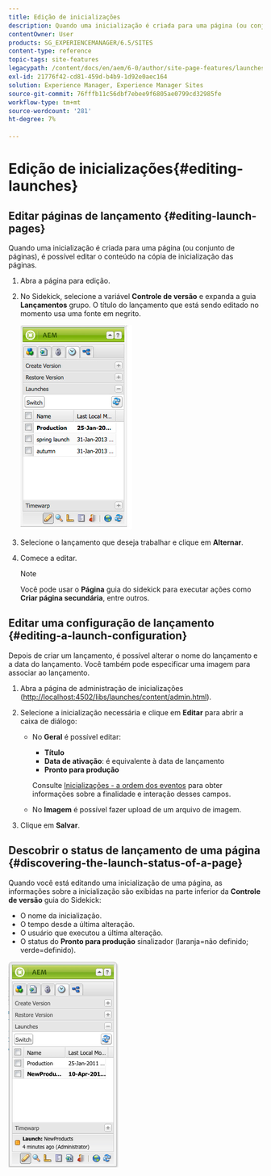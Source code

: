 ```yaml
---
title: Edição de inicializações
description: Quando uma inicialização é criada para uma página (ou conjunto de páginas), é possível editar o conteúdo na cópia de inicialização das páginas.
contentOwner: User
products: SG_EXPERIENCEMANAGER/6.5/SITES
content-type: reference
topic-tags: site-features
legacypath: /content/docs/en/aem/6-0/author/site-page-features/launches
exl-id: 21776f42-cd81-459d-b4b9-1d92e0aec164
solution: Experience Manager, Experience Manager Sites
source-git-commit: 76fffb11c56dbf7ebee9f6805ae0799cd32985fe
workflow-type: tm+mt
source-wordcount: '281'
ht-degree: 7%

---
```


# Edição de inicializações{#editing-launches}

## Editar páginas de lançamento {#editing-launch-pages}

Quando uma inicialização é criada para uma página (ou conjunto de páginas), é possível editar o conteúdo na cópia de inicialização das páginas.

1. Abra a página para edição.
1. No Sidekick, selecione a variável **Controle de versão** e expanda a guia **Lançamentos** grupo. O título do lançamento que está sendo editado no momento usa uma fonte em negrito.

   ![chlimage_1-13](assets/chlimage_1-13.jpeg)

1. Selecione o lançamento que deseja trabalhar e clique em **Alternar**.
1. Comece a editar.

   >[!NOTE]
   >
   >Você pode usar o **Página** guia do sidekick para executar ações como **Criar página secundária**, entre outros.

## Editar uma configuração de lançamento {#editing-a-launch-configuration}

Depois de criar um lançamento, é possível alterar o nome do lançamento e a data do lançamento. Você também pode especificar uma imagem para associar ao lançamento.

1. Abra a página de administração de inicializações ([http://localhost:4502/libs/launches/content/admin.html](http://localhost:4502/libs/launches/content/admin.html)).

1. Selecione a inicialização necessária e clique em **Editar** para abrir a caixa de diálogo:

   * No **Geral** é possível editar:

      * **Título**
      * **Data de ativação**: é equivalente à data de lançamento
      * **Pronto para produção**

     Consulte [Inicializações - a ordem dos eventos](/help/sites-authoring/launches.md#launches-the-order-of-events) para obter informações sobre a finalidade e interação desses campos.

   * No **Imagem** é possível fazer upload de um arquivo de imagem.

1. Clique em **Salvar**.

## Descobrir o status de lançamento de uma página {#discovering-the-launch-status-of-a-page}

Quando você está editando uma inicialização de uma página, as informações sobre a inicialização são exibidas na parte inferior da **Controle de versão** guia do Sidekick:

* O nome da inicialização.
* O tempo desde a última alteração.
* O usuário que executou a última alteração.
* O status do **Pronto para produção** sinalizador (laranja=não definido; verde=definido).

![chlimage_1-186](assets/chlimage_1-186.png)
